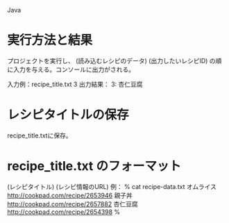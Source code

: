 Java

# 実行方法と結果
プロジェクトを実行し、
(読み込むレシピのデータ) (出力したいレシピID) 
の順に入力を与える。コンソールに出力がされる。

入力例：recipe_title.txt 3
出力結果： 3: 杏仁豆腐

# レシピタイトルの保存
recipe_title.txtに保存。

# recipe_title.txt のフォーマット
(レシピタイトル) (レシピ情報のURL)
例：
% cat recipe-data.txt
オムライス http://cookpad.com/recipe/2653946
親子丼 http://cookpad.com/recipe/2657882
杏仁豆腐 http://cookpad.com/recipe/2654398
%

